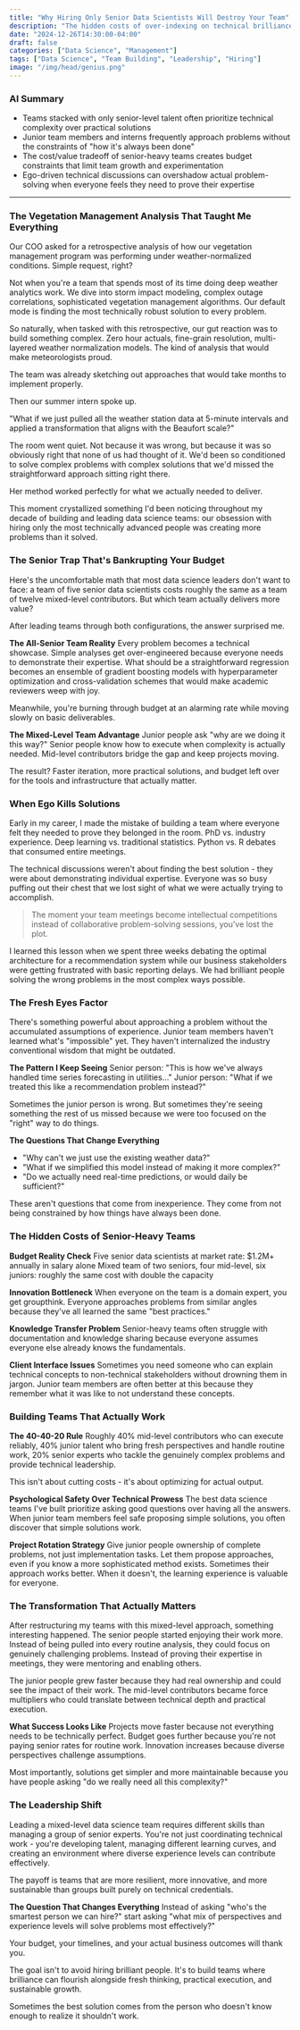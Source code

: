 ```yaml
---
title: "Why Hiring Only Senior Data Scientists Will Destroy Your Team"
description: "The hidden costs of over-indexing on technical brilliance and why diversity of experience levels creates stronger data science teams."
date: "2024-12-26T14:30:00-04:00"
draft: false
categories: ["Data Science", "Management"]
tags: ["Data Science", "Team Building", "Leadership", "Hiring"]
image: "/img/head/genius.png"
---
```


### AI Summary

- Teams stacked with only senior-level talent often prioritize technical complexity over practical solutions
- Junior team members and interns frequently approach problems without the constraints of "how it's always been done"
- The cost/value tradeoff of senior-heavy teams creates budget constraints that limit team growth and experimentation
- Ego-driven technical discussions can overshadow actual problem-solving when everyone feels they need to prove their expertise

---

### The Vegetation Management Analysis That Taught Me Everything

Our COO asked for a retrospective analysis of how our vegetation management program was performing under weather-normalized conditions. Simple request, right?

Not when you're a team that spends most of its time doing deep weather analytics work. We dive into storm impact modeling, complex outage correlations, sophisticated vegetation management algorithms. Our default mode is finding the most technically robust solution to every problem.

So naturally, when tasked with this retrospective, our gut reaction was to build something complex. Zero hour actuals, fine-grain resolution, multi-layered weather normalization models. The kind of analysis that would make meteorologists proud.

The team was already sketching out approaches that would take months to implement properly.

Then our summer intern spoke up.

"What if we just pulled all the weather station data at 5-minute intervals and applied a transformation that aligns with the Beaufort scale?"

The room went quiet. Not because it was wrong, but because it was so obviously right that none of us had thought of it. We'd been so conditioned to solve complex problems with complex solutions that we'd missed the straightforward approach sitting right there.

Her method worked perfectly for what we actually needed to deliver.

This moment crystallized something I'd been noticing throughout my decade of building and leading data science teams: our obsession with hiring only the most technically advanced people was creating more problems than it solved.

### The Senior Trap That's Bankrupting Your Budget

Here's the uncomfortable math that most data science leaders don't want to face: a team of five senior data scientists costs roughly the same as a team of twelve mixed-level contributors. But which team actually delivers more value?

After leading teams through both configurations, the answer surprised me.

**The All-Senior Team Reality**
Every problem becomes a technical showcase. Simple analyses get over-engineered because everyone needs to demonstrate their expertise. What should be a straightforward regression becomes an ensemble of gradient boosting models with hyperparameter optimization and cross-validation schemes that would make academic reviewers weep with joy.

Meanwhile, you're burning through budget at an alarming rate while moving slowly on basic deliverables.

**The Mixed-Level Team Advantage**
Junior people ask "why are we doing it this way?" Senior people know how to execute when complexity is actually needed. Mid-level contributors bridge the gap and keep projects moving.

The result? Faster iteration, more practical solutions, and budget left over for the tools and infrastructure that actually matter.

### When Ego Kills Solutions

Early in my career, I made the mistake of building a team where everyone felt they needed to prove they belonged in the room. PhD vs. industry experience. Deep learning vs. traditional statistics. Python vs. R debates that consumed entire meetings.

The technical discussions weren't about finding the best solution - they were about demonstrating individual expertise. Everyone was so busy puffing out their chest that we lost sight of what we were actually trying to accomplish.

> The moment your team meetings become intellectual competitions instead of collaborative problem-solving sessions, you've lost the plot.

I learned this lesson when we spent three weeks debating the optimal architecture for a recommendation system while our business stakeholders were getting frustrated with basic reporting delays. We had brilliant people solving the wrong problems in the most complex ways possible.

### The Fresh Eyes Factor

There's something powerful about approaching a problem without the accumulated assumptions of experience. Junior team members haven't learned what's "impossible" yet. They haven't internalized the industry conventional wisdom that might be outdated.

**The Pattern I Keep Seeing**
Senior person: "This is how we've always handled time series forecasting in utilities..."
Junior person: "What if we treated this like a recommendation problem instead?"

Sometimes the junior person is wrong. But sometimes they're seeing something the rest of us missed because we were too focused on the "right" way to do things.

**The Questions That Change Everything**
- "Why can't we just use the existing weather data?"
- "What if we simplified this model instead of making it more complex?"
- "Do we actually need real-time predictions, or would daily be sufficient?"

These aren't questions that come from inexperience. They come from not being constrained by how things have always been done.

### The Hidden Costs of Senior-Heavy Teams

**Budget Reality Check**
Five senior data scientists at market rate: $1.2M+ annually in salary alone
Mixed team of two seniors, four mid-level, six juniors: roughly the same cost with double the capacity

**Innovation Bottleneck**
When everyone on the team is a domain expert, you get groupthink. Everyone approaches problems from similar angles because they've all learned the same "best practices."

**Knowledge Transfer Problem**
Senior-heavy teams often struggle with documentation and knowledge sharing because everyone assumes everyone else already knows the fundamentals.

**Client Interface Issues**
Sometimes you need someone who can explain technical concepts to non-technical stakeholders without drowning them in jargon. Junior team members are often better at this because they remember what it was like to not understand these concepts.

### Building Teams That Actually Work

**The 40-40-20 Rule**
Roughly 40% mid-level contributors who can execute reliably, 40% junior talent who bring fresh perspectives and handle routine work, 20% senior experts who tackle the genuinely complex problems and provide technical leadership.

This isn't about cutting costs - it's about optimizing for actual output.

**Psychological Safety Over Technical Prowess**
The best data science teams I've built prioritize asking good questions over having all the answers. When junior team members feel safe proposing simple solutions, you often discover that simple solutions work.

**Project Rotation Strategy**
Give junior people ownership of complete problems, not just implementation tasks. Let them propose approaches, even if you know a more sophisticated method exists. Sometimes their approach works better. When it doesn't, the learning experience is valuable for everyone.

### The Transformation That Actually Matters

After restructuring my teams with this mixed-level approach, something interesting happened. The senior people started enjoying their work more. Instead of being pulled into every routine analysis, they could focus on genuinely challenging problems. Instead of proving their expertise in meetings, they were mentoring and enabling others.

The junior people grew faster because they had real ownership and could see the impact of their work. The mid-level contributors became force multipliers who could translate between technical depth and practical execution.

**What Success Looks Like**
Projects move faster because not everything needs to be technically perfect. Budget goes further because you're not paying senior rates for routine work. Innovation increases because diverse perspectives challenge assumptions.

Most importantly, solutions get simpler and more maintainable because you have people asking "do we really need all this complexity?"

### The Leadership Shift

Leading a mixed-level data science team requires different skills than managing a group of senior experts. You're not just coordinating technical work - you're developing talent, managing different learning curves, and creating an environment where diverse experience levels can contribute effectively.

The payoff is teams that are more resilient, more innovative, and more sustainable than groups built purely on technical credentials.

**The Question That Changes Everything**
Instead of asking "who's the smartest person we can hire?" start asking "what mix of perspectives and experience levels will solve problems most effectively?"

Your budget, your timelines, and your actual business outcomes will thank you.

The goal isn't to avoid hiring brilliant people. It's to build teams where brilliance can flourish alongside fresh thinking, practical execution, and sustainable growth.

Sometimes the best solution comes from the person who doesn't know enough to realize it shouldn't work.
